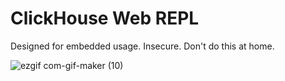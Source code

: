 # ClickHouse Web REPL

Designed for embedded usage. Insecure. Don't do this at home.

<!--
![image](https://user-images.githubusercontent.com/1423657/196384117-d2e39c61-5e77-439c-b63d-ab82aa844e47.png)
-->

![ezgif com-gif-maker (10)](https://user-images.githubusercontent.com/1423657/196490132-81cc8da6-4171-4ed7-8ad2-fa10944e3c55.gif)
